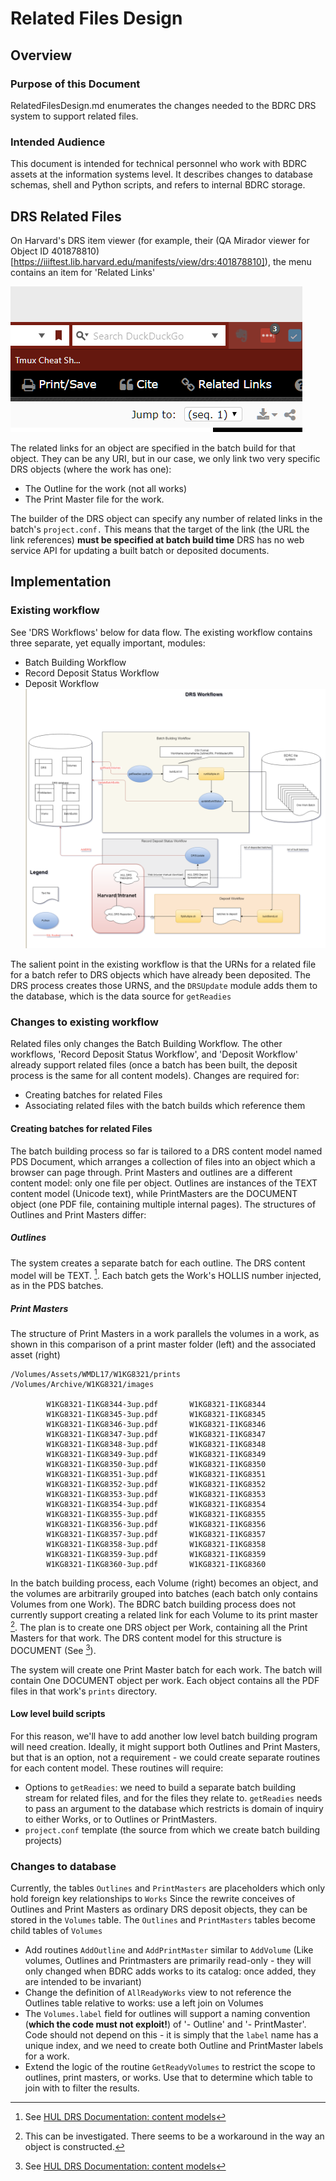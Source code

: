 # Related Files Design
## Overview
### Purpose of this Document
RelatedFilesDesign.md enumerates the changes needed to the BDRC DRS system to support related files.
### Intended Audience
This document is intended for technical personnel who work with BDRC assets at the information systems level. It describes changes to database schemas, shell and Python scripts, and refers to internal BDRC storage.
## DRS Related Files
On Harvard's DRS item viewer (for example, their (QA Mirador viewer for Object ID 401878810)[https://iiiftest.lib.harvard.edu/manifests/view/drs:401878810]), the menu contains an item for 'Related Links'

![Related Links](images/2018/08/related-links.png)

The related links for an object are specified in the batch build for that object. They can be any URI, but in our case, we only link two very specific DRS objects (where the work has one):
* The Outline for the work (not all works)
* The Print Master file for the work.

The builder of the DRS object can specify any number of related links in the batch's `project.conf.` This means that the target of the link (the URL the link references) **must be specified at batch build time**
DRS has no web service API for updating a built batch or deposited documents.
## Implementation
### Existing workflow
See 'DRS Workflows' below for data flow.
The existing workflow contains three separate, yet equally important, modules:
* Batch Building Workflow
* Record Deposit Status Workflow
* Deposit Workflow
![DRS Workflows](images/2018/08/drs-workflows.png)

The salient point in the existing workflow is that the URNs for a related file for a batch refer to DRS objects which have already been deposited. The DRS process creates those URNS, and the `DRSUpdate` module adds them to the database, which is the data source for `getReadies`

### Changes to existing workflow

Related files only changes the Batch Building Workflow. The other workflows, 'Record Deposit Status Workflow', and 'Deposit Workflow' already support related files (once a batch has been built, the deposit process is the same for all content models). Changes are required for:
* Creating batches for related Files
* Associating related files with the batch builds which reference them
#### Creating batches for related Files
The batch building process so far is tailored to a DRS content model named  PDS Document, which arranges a collection of files into an object which a browser can page through. Print Masters and outlines are a different content model: only one file per object. Outlines are instances of the TEXT content model (Unicode text), while PrintMasters are the DOCUMENT object (one PDF file, containing multiple internal pages).
The structures of Outlines and Print Masters differ:
##### Outlines
The system creates a separate batch for each outline. The DRS content model will be TEXT.  [^drsContent]. Each batch gets the Work's HOLLIS number injected, as in the PDS batches.

[^drsContent]: See
    [HUL DRS Documentation: content models](https://wiki.harvard.edu/confluence/pages/viewpage.action?pageId=204385879&preview=/204385879/218248076/public_drs_content_guide.pdf)
##### Print Masters
The structure of Print Masters in a work parallels the volumes in a work, as shown in this comparison of a print master folder (left) and the associated asset (right)
```text
/Volumes/Assets/WMDL17/W1KG8321/prints /Volumes/Archive/W1KG8321/images

        W1KG8321-I1KG8344-3up.pdf       W1KG8321-I1KG8344
        W1KG8321-I1KG8345-3up.pdf       W1KG8321-I1KG8345
        W1KG8321-I1KG8346-3up.pdf       W1KG8321-I1KG8346
        W1KG8321-I1KG8347-3up.pdf       W1KG8321-I1KG8347
        W1KG8321-I1KG8348-3up.pdf       W1KG8321-I1KG8348
        W1KG8321-I1KG8349-3up.pdf       W1KG8321-I1KG8349
        W1KG8321-I1KG8350-3up.pdf       W1KG8321-I1KG8350
        W1KG8321-I1KG8351-3up.pdf       W1KG8321-I1KG8351
        W1KG8321-I1KG8352-3up.pdf       W1KG8321-I1KG8352
        W1KG8321-I1KG8353-3up.pdf       W1KG8321-I1KG8353
        W1KG8321-I1KG8354-3up.pdf       W1KG8321-I1KG8354
        W1KG8321-I1KG8355-3up.pdf       W1KG8321-I1KG8355
        W1KG8321-I1KG8356-3up.pdf       W1KG8321-I1KG8356
        W1KG8321-I1KG8357-3up.pdf       W1KG8321-I1KG8357
        W1KG8321-I1KG8358-3up.pdf       W1KG8321-I1KG8358
        W1KG8321-I1KG8359-3up.pdf       W1KG8321-I1KG8359
        W1KG8321-I1KG8360-3up.pdf       W1KG8321-I1KG8360
```
In the batch building process, each Volume (right) becomes an object, and the volumes are arbitrarily grouped into batches (each batch only contains Volumes from one Work).
The BDRC batch building process does not currently support creating a related link for each Volume to its print master [^7d6d0c37]. The plan is to create one DRS object per Work, containing all the Print Masters for that work. The DRS content model for this structure is DOCUMENT (See [^drsContent]).

[^7d6d0c37]: This can be investigated. There seems to be a workaround in the way an object is constructed.


The system will create one Print Master batch for each work. The batch will contain One DOCUMENT object per work. Each object contains all the PDF files in that work's `prints` directory.
#### Low level build scripts
For this reason, we'll have to add another low level batch building program will need creation. Ideally, it might support both Outlines and Print Masters, but that is an option, not a requirement - we could create separate routines for each content model. These routines will require:
* Options to `getReadies`: we need to build a separate batch building stream for related files, and for the files they relate to. `getReadies` needs to pass an argument to the database which restricts is domain of inquiry to either Works, or to Outlines or PrintMasters.
* `project.conf` template (the source from which we create batch building projects)
### Changes to database
Currently, the tables `Outlines` and `PrintMasters` are placeholders which only hold foreign key relationships to `Works` Since the rewrite conceives of Outlines and Print Masters as ordinary DRS deposit objects, they can be stored in the `Volumes` table. The `Outlines` and `PrintMasters` tables become child tables of `Volumes`
* Add routines `AddOutline` and `AddPrintMaster` similar to `AddVolume` (Like volumes, Outlines and Printmasters are primarily read-only - they will only changed when BDRC adds works to its catalog: once added, they are intended to be invariant)
* Change the definition of `AllReadyWorks` view to not reference the Outlines table relative to works: use a left join on Volumes
* The `Volumes.label` field for outlines will support a naming convention (**which the code must not exploit!**) of '_<WorkName>_- Outline' and '_<WorkName>_- PrintMaster'. Code should not depend on this - it is simply that the `label` name has a unique index, and we need to create both Outline and PrintMaster labels for a work.
* Extend the logic of the routine `GetReadyVolumes` to restrict the scope to outlines, print masters, or works. Use that to determine which table to join with to filter the results.
